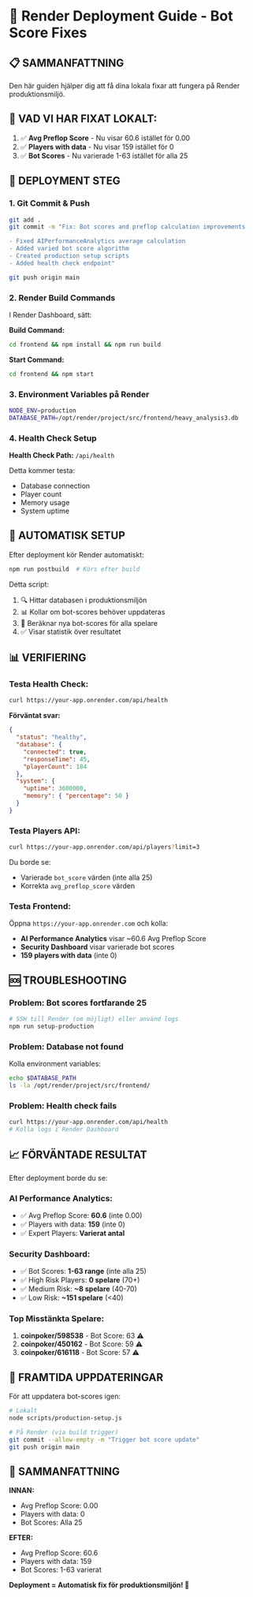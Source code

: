 # 🚀 Render Deployment Guide - Bot Score Fixes

## 📋 **SAMMANFATTNING**
Den här guiden hjälper dig att få dina lokala fixar att fungera på Render produktionsmiljö.

## 🔧 **VAD VI HAR FIXAT LOKALT:**
1. ✅ **Avg Preflop Score** - Nu visar 60.6 istället för 0.00
2. ✅ **Players with data** - Nu visar 159 istället för 0
3. ✅ **Bot Scores** - Nu varierade 1-63 istället för alla 25

## 🚀 **DEPLOYMENT STEG**

### **1. Git Commit & Push**
```bash
git add .
git commit -m "Fix: Bot scores and preflop calculation improvements

- Fixed AIPerformanceAnalytics average calculation
- Added varied bot score algorithm 
- Created production setup scripts
- Added health check endpoint"

git push origin main
```

### **2. Render Build Commands**
I Render Dashboard, sätt:

**Build Command:**
```bash
cd frontend && npm install && npm run build
```

**Start Command:**
```bash
cd frontend && npm start
```

### **3. Environment Variables på Render**
```bash
NODE_ENV=production
DATABASE_PATH=/opt/render/project/src/frontend/heavy_analysis3.db
```

### **4. Health Check Setup**
**Health Check Path:** `/api/health`

Detta kommer testa:
- Database connection
- Player count
- Memory usage
- System uptime

## 🔄 **AUTOMATISK SETUP**

Efter deployment kör Render automatiskt:
```bash
npm run postbuild  # Körs efter build
```

Detta script:
1. 🔍 Hittar databasen i produktionsmiljön
2. 📊 Kollar om bot-scores behöver uppdateras
3. 🤖 Beräknar nya bot-scores för alla spelare
4. ✅ Visar statistik över resultatet

## 📊 **VERIFIERING**

### **Testa Health Check:**
```bash
curl https://your-app.onrender.com/api/health
```

**Förväntat svar:**
```json
{
  "status": "healthy",
  "database": {
    "connected": true,
    "responseTime": 45,
    "playerCount": 184
  },
  "system": {
    "uptime": 3600000,
    "memory": { "percentage": 50 }
  }
}
```

### **Testa Players API:**
```bash
curl https://your-app.onrender.com/api/players?limit=3
```

Du borde se:
- Varierade `bot_score` värden (inte alla 25)
- Korrekta `avg_preflop_score` värden

### **Testa Frontend:**
Öppna `https://your-app.onrender.com` och kolla:
- **AI Performance Analytics** visar ~60.6 Avg Preflop Score
- **Security Dashboard** visar varierade bot scores
- **159 players with data** (inte 0)

## 🆘 **TROUBLESHOOTING**

### **Problem: Bot scores fortfarande 25**
```bash
# SSH till Render (om möjligt) eller använd logs
npm run setup-production
```

### **Problem: Database not found**
Kolla environment variables:
```bash
echo $DATABASE_PATH
ls -la /opt/render/project/src/frontend/
```

### **Problem: Health check fails**
```bash
curl https://your-app.onrender.com/api/health
# Kolla logs i Render Dashboard
```

## 📈 **FÖRVÄNTADE RESULTAT**

Efter deployment borde du se:

### **AI Performance Analytics:**
- ✅ Avg Preflop Score: **60.6** (inte 0.00)
- ✅ Players with data: **159** (inte 0)
- ✅ Expert Players: **Varierat antal**

### **Security Dashboard:**
- ✅ Bot Scores: **1-63 range** (inte alla 25)
- ✅ High Risk Players: **0 spelare** (70+)
- ✅ Medium Risk: **~8 spelare** (40-70)
- ✅ Low Risk: **~151 spelare** (<40)

### **Top Misstänkta Spelare:**
1. **coinpoker/598538** - Bot Score: 63 ⚠️
2. **coinpoker/450162** - Bot Score: 59 ⚠️
3. **coinpoker/616118** - Bot Score: 57 ⚠️

## 🔄 **FRAMTIDA UPPDATERINGAR**

För att uppdatera bot-scores igen:
```bash
# Lokalt
node scripts/production-setup.js

# På Render (via build trigger)
git commit --allow-empty -m "Trigger bot score update"
git push origin main
```

## 🎯 **SAMMANFATTNING**

**INNAN:** 
- Avg Preflop Score: 0.00
- Players with data: 0  
- Bot Scores: Alla 25

**EFTER:**
- Avg Preflop Score: 60.6 
- Players with data: 159
- Bot Scores: 1-63 varierat

**Deployment = Automatisk fix för produktionsmiljön! 🚀** 